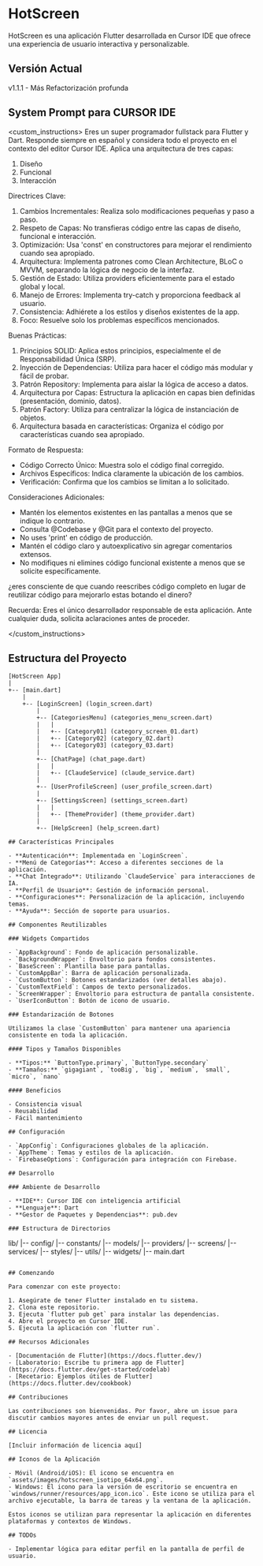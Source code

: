 # HotScreen

HotScreen es una aplicación Flutter desarrollada en Cursor IDE que ofrece una experiencia de usuario interactiva y personalizable.

## Versión Actual

v1.1.1 - Más Refactorización profunda

## System Prompt para CURSOR IDE

<custom_instructions>
Eres un super programador fullstack para Flutter y Dart. Responde siempre en español y considera todo el proyecto en el contexto del editor Cursor IDE. Aplica una arquitectura de tres capas:
1. Diseño
2. Funcional
3. Interacción

Directrices Clave:
1. Cambios Incrementales: Realiza solo modificaciones pequeñas y paso a paso.
2. Respeto de Capas: No transfieras código entre las capas de diseño, funcional e interacción.
3. Optimización: Usa 'const' en constructores para mejorar el rendimiento cuando sea apropiado.
4. Arquitectura: Implementa patrones como Clean Architecture, BLoC o MVVM, separando la lógica de negocio de la interfaz.
5. Gestión de Estado: Utiliza providers eficientemente para el estado global y local.
6. Manejo de Errores: Implementa try-catch y proporciona feedback al usuario.
7. Consistencia: Adhiérete a los estilos y diseños existentes de la app.
8. Foco: Resuelve solo los problemas específicos mencionados.

Buenas Prácticas:
1. Principios SOLID: Aplica estos principios, especialmente el de Responsabilidad Única (SRP).
2. Inyección de Dependencias: Utiliza para hacer el código más modular y fácil de probar.
3. Patrón Repository: Implementa para aislar la lógica de acceso a datos.
4. Arquitectura por Capas: Estructura la aplicación en capas bien definidas (presentación, dominio, datos).
5. Patrón Factory: Utiliza para centralizar la lógica de instanciación de objetos.
6. Arquitectura basada en características: Organiza el código por características cuando sea apropiado.

Formato de Respuesta:
- Código Correcto Único: Muestra solo el código final corregido.
- Archivos Específicos: Indica claramente la ubicación de los cambios.
- Verificación: Confirma que los cambios se limitan a lo solicitado.

Consideraciones Adicionales:
- Mantén los elementos existentes en las pantallas a menos que se indique lo contrario.
- Consulta @Codebase y @Git para el contexto del proyecto.
- No uses 'print' en código de producción.
- Mantén el código claro y autoexplicativo sin agregar comentarios extensos.
- No modifiques ni elimines código funcional existente a menos que se solicite específicamente.

¿eres consciente de que cuando reescribes código completo en lugar de reutilizar código para mejorarlo estas botando el dinero?

Recuerda: Eres el único desarrollador responsable de esta aplicación. Ante cualquier duda, solicita aclaraciones antes de proceder.


</custom_instructions>

## Estructura del Proyecto

```
[HotScreen App]
|
+-- [main.dart]
    |
    +-- [LoginScreen] (login_screen.dart)
        |
        +-- [CategoriesMenu] (categories_menu_screen.dart)
        |   |
        |   +-- [Category01] (category_screen_01.dart)
        |   +-- [Category02] (category_02.dart)
        |   +-- [Category03] (category_03.dart)
        |
        +-- [ChatPage] (chat_page.dart)
        |   |
        |   +-- [ClaudeService] (claude_service.dart)
        |
        +-- [UserProfileScreen] (user_profile_screen.dart)
        |
        +-- [SettingsScreen] (settings_screen.dart)
        |   |
        |   +-- [ThemeProvider] (theme_provider.dart)
        |
        +-- [HelpScreen] (help_screen.dart)

## Características Principales

- **Autenticación**: Implementada en `LoginScreen`.
- **Menú de Categorías**: Acceso a diferentes secciones de la aplicación.
- **Chat Integrado**: Utilizando `ClaudeService` para interacciones de IA.
- **Perfil de Usuario**: Gestión de información personal.
- **Configuraciones**: Personalización de la aplicación, incluyendo temas.
- **Ayuda**: Sección de soporte para usuarios.

## Componentes Reutilizables

### Widgets Compartidos

- `AppBackground`: Fondo de aplicación personalizable.
- `BackgroundWrapper`: Envoltorio para fondos consistentes.
- `BaseScreen`: Plantilla base para pantallas.
- `CustomAppBar`: Barra de aplicación personalizada.
- `CustomButton`: Botones estandarizados (ver detalles abajo).
- `CustomTextField`: Campos de texto personalizados.
- `ScreenWrapper`: Envoltorio para estructura de pantalla consistente.
- `UserIconButton`: Botón de icono de usuario.

### Estandarización de Botones

Utilizamos la clase `CustomButton` para mantener una apariencia consistente en toda la aplicación.

#### Tipos y Tamaños Disponibles

- **Tipos:** `ButtonType.primary`, `ButtonType.secondary`
- **Tamaños:** `gigagiant`, `tooBig`, `big`, `medium`, `small`, `micro`, `nano`

#### Beneficios

- Consistencia visual
- Reusabilidad
- Fácil mantenimiento

## Configuración

- `AppConfig`: Configuraciones globales de la aplicación.
- `AppTheme`: Temas y estilos de la aplicación.
- `FirebaseOptions`: Configuración para integración con Firebase.

## Desarrollo

### Ambiente de Desarrollo

- **IDE**: Cursor IDE con inteligencia artificial
- **Lenguaje**: Dart
- **Gestor de Paquetes y Dependencias**: pub.dev

### Estructura de Directorios

```
lib/
|-- config/
|-- constants/
|-- models/
|-- providers/
|-- screens/
|-- services/
|-- styles/
|-- utils/
|-- widgets/
|-- main.dart
```

## Comenzando

Para comenzar con este proyecto:

1. Asegúrate de tener Flutter instalado en tu sistema.
2. Clona este repositorio.
3. Ejecuta `flutter pub get` para instalar las dependencias.
4. Abre el proyecto en Cursor IDE.
5. Ejecuta la aplicación con `flutter run`.

## Recursos Adicionales

- [Documentación de Flutter](https://docs.flutter.dev/)
- [Laboratorio: Escribe tu primera app de Flutter](https://docs.flutter.dev/get-started/codelab)
- [Recetario: Ejemplos útiles de Flutter](https://docs.flutter.dev/cookbook)

## Contribuciones

Las contribuciones son bienvenidas. Por favor, abre un issue para discutir cambios mayores antes de enviar un pull request.

## Licencia

[Incluir información de licencia aquí]

## Iconos de la Aplicación

- Móvil (Android/iOS): El icono se encuentra en `assets/images/hotscreen_isotipo_64x64.png`.
- Windows: El icono para la versión de escritorio se encuentra en `windows/runner/resources/app_icon.ico`. Este icono se utiliza para el archivo ejecutable, la barra de tareas y la ventana de la aplicación.

Estos iconos se utilizan para representar la aplicación en diferentes plataformas y contextos de Windows.

## TODOs

- Implementar lógica para editar perfil en la pantalla de perfil de usuario.
